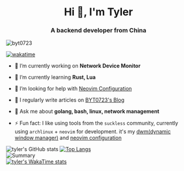 <h1 align="center">Hi 👋, I'm Tyler</h1>
<h3 align="center">A backend developer from China</h3>

<img src="https://komarev.com/ghpvc/?username=byt0723&label=Profile%20views&color=0e75b6&style=flat" alt="byt0723" />

[![wakatime](https://wakatime.com/badge/user/79cdfe46-84dc-4e18-b07f-4098daab9bbd.svg)](https://wakatime.com/@79cdfe46-84dc-4e18-b07f-4098daab9bbd)

- 🔭 I’m currently working on **Network Device Monitor**

- 🌱 I’m currently learning **Rust, Lua**

- 🤝 I’m looking for help with [Neovim Configuration](https://github.com/BYT0723/nvim)

- 📝 I regularly write articles on [BYT0723's Blog](https://blog.byt0723.xyz)

- 💬 Ask me about **golang, bash, linux, network management**

- ⚡ Fun fact: I like using tools from the `suckless` community, currently using `archlinux` + `neovim` for development. it's my [dwm(dynamic window manager)](https://github.com/BYT0723/dwm) and [neovim configuration](https://github.com/BYT0723/nvim)


![tyler's GitHub stats](https://github-readme-stats.vercel.app/api?username=BYT0723&show_icons=true)
[![Top Langs](https://github-readme-stats.vercel.app/api/top-langs/?username=BYT0723&layout=compact&exclude_repo=BYT0723,wallpapers,byt0723.github.io,dwm,st,nvim)](https://github.com/anuraghazra/github-readme-stats)  
![Summary](http://github-profile-summary-cards.vercel.app/api/cards/profile-details?username=BYT0723&theme=github)  
[![tyler's WakaTime stats](https://github-readme-stats.vercel.app/api/wakatime?username=BYT0723&layout=compact)](https://github.com/anuraghazra/github-readme-stats)  
